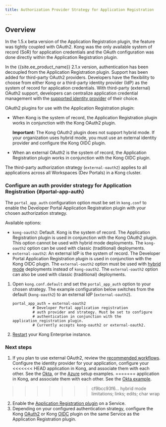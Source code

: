 ```yaml
---
title: Authorization Provider Strategy for Application Registration
---
```


## Overview

In the 1.5.x beta version of the Application
Registration plugin, the feature was tightly coupled with OAuth2. Kong was the
only available system of record (SoR) for application credentials and the OAuth
configuration was done directly within the Application Registration plugin.

In the {{site.ee_product_name}} 2.1.x version, authentication has been decoupled from the
Application Registration plugin. Support has been added for third-party OAuth2
providers. Developers have the flexibility to choose from either
Kong or a third-party identity provider (IdP) as the system of record for
application credentials. With third-party (external) OAuth2 support, developers
can centralize application credential management with the
[supported identity provider](/enterprise/{{page.kong_version}}/developer-portal/administration/application-registration/3rd-party-oauth#idps)
of their choice.

OAuth2 plugins for use with the Application Registration plugin:

- When Kong is the system of record, the Application Registration plugin works
  in conjunction with the Kong OAuth2 plugin.

  <div class="alert alert-warning">
    <strong>Important:</strong> The Kong OAuth2 plugin does not support
    hybrid mode. If your organization uses hybrid mode, you must use an external identity
    provider and configure the Kong OIDC plugin.
  </div>

- When an external OAuth2 is the system of record, the Application Registration
  plugin works in conjunction with the Kong OIDC plugin.

The third-party authorization strategy (`external-oauth2`) applies to all
applications across all Workspaces (Dev Portals) in a Kong cluster.

### Configure an auth provider strategy for Application Registration {#portal-app-auth}

The `portal_app_auth` configuration option must be set in `kong.conf` to enable
the Developer Portal Application Registration plugin with your chosen
authorization strategy.

Available options:

* `kong-oauth2`: Default. Kong is the system of record. The Application
  Registration plugin is used in conjunction with the Kong OAuth2 plugin. This
  option cannot be used with hybrid mode deployments. The `kong-oauth2` option
  can be used with classic (traditional) deployments.
* `external-oauth2`: An external IdP is the system of record. The Developer
  Portal Application Registration plugin is used in conjunction with the Kong
  OIDC plugin. The `external-oauth2` option must be used with
  [hybrid mode](/enterprise/{{page.kong_version}}/deployment/hybrid-mode/)
  deployments instead of `kong-oauth2`. The `external-oauth2` option can also be used
  with classic (traditional) deployments.

1. Open `kong.conf.default` and set the `portal_app_auth` option to your chosen
   strategy. The example configuration below switches from the default
   (`kong-oauth2`) to an external IdP (`external-oauth2`).

   ```
   portal_app_auth = external-oauth2
            # Developer Portal application registration
            # auth provider and strategy. Must be set to configure
            # authentication in conjunction with the application_registration plugin.
            # Currently accepts kong-oauth2 or external-oauth2.
   ```

2. [Restart](https://docs.konghq.com/2.1.x/cli/#kong-restart) your Kong Enterprise
   instance.

### Next steps

1. If you plan to use external OAuth2, review the
[recommended workflows](/enterprise/{{page.kong_version}}/developer-portal/administration/application-registration/3rd-party-oauth#supported-oauth-flows).
Configure the identity provider for your application, configure your
<<<<<<< HEAD
application in Kong, and associate them with each other. See the [Okta](/enterprise/{{page.kong_version}}/developer-portal/administration/application-registration/okta-config), or the [Azure](/enterprise/{{page.kong_version}}/developer-portal/administration/application-registration/azure-oidc-config) setup examples.
=======
application in Kong, and associate them with each other. See the
[Okta example](/enterprise/{{page.kong_version}}/developer-portal/administration/application-registration/okta-config).
>>>>>>> cf9bcc93f6... hybrid mode limitations; links; edits; char wrap
2. Enable the [Application Registration plugin](/enterprise/{{page.kong_version}}/developer-portal/administration/application-registration/enable-application-registration) on a Service.
3. Depending on your configured authentication strategy, configure the Kong
[OAuth2](/hub/kong-inc/oauth2) or
Kong [OIDC](/hub/kong-inc/openid-connect/) plugin on the same Service as the
Application Registration plugin.
